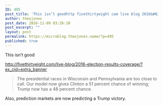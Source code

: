 ```yaml
---
ID: 495
post_title: 'This isn’t goodhttp fivethirtyeight com live blog 2016&#8230;'
author: theojones
post_date: 2016-11-09 03:26:10
post_excerpt: ""
layout: post
permalink: https://microblog.theojones.name/?p=495
published: true
---
```

<p>This isn’t good</p><p><a href="http://fivethirtyeight.com/live-blog/2016-election-results-coverage/?ex_cid=extra_banner">http://fivethirtyeight.com/live-blog/2016-election-results-coverage/?ex_cid=extra_banner</a><br /></p><blockquote><p>The presidential races in Wisconsin and Pennsylvania are too close to call. Our model now gives Clinton a 51 percent chance of winning; Trump now has a 48 percent chance.</p></blockquote><p>Also, prediction markets are now predicting a Trump victory. </p>